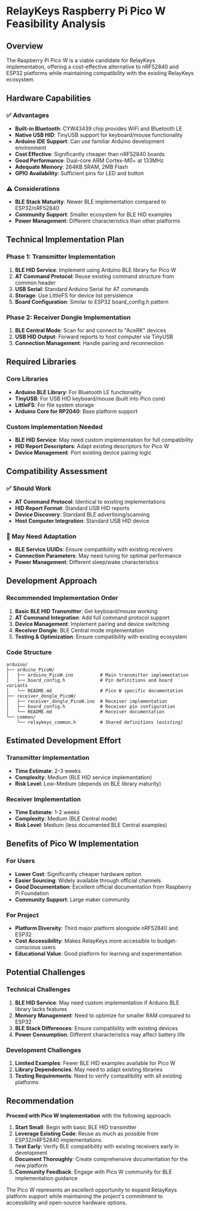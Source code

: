 # RelayKeys Raspberry Pi Pico W Feasibility Analysis

## Overview

The Raspberry Pi Pico W is a viable candidate for RelayKeys implementation, offering a cost-effective alternative to nRF52840 and ESP32 platforms while maintaining compatibility with the existing RelayKeys ecosystem.

## Hardware Capabilities

### ✅ Advantages
- **Built-in Bluetooth**: CYW43439 chip provides WiFi and Bluetooth LE
- **Native USB HID**: TinyUSB support for keyboard/mouse functionality
- **Arduino IDE Support**: Can use familiar Arduino development environment
- **Cost Effective**: Significantly cheaper than nRF52840 boards
- **Good Performance**: Dual-core ARM Cortex-M0+ at 133MHz
- **Adequate Memory**: 264KB SRAM, 2MB Flash
- **GPIO Availability**: Sufficient pins for LED and button

### ⚠️ Considerations
- **BLE Stack Maturity**: Newer BLE implementation compared to ESP32/nRF52840
- **Community Support**: Smaller ecosystem for BLE HID examples
- **Power Management**: Different characteristics than other platforms

## Technical Implementation Plan

### Phase 1: Transmitter Implementation
1. **BLE HID Service**: Implement using Arduino BLE library for Pico W
2. **AT Command Protocol**: Reuse existing command structure from common header
3. **USB Serial**: Standard Arduino Serial for AT commands
4. **Storage**: Use LittleFS for device list persistence
5. **Board Configuration**: Similar to ESP32 board_config.h pattern

### Phase 2: Receiver Dongle Implementation
1. **BLE Central Mode**: Scan for and connect to "AceRK" devices
2. **USB HID Output**: Forward reports to host computer via TinyUSB
3. **Connection Management**: Handle pairing and reconnection

## Required Libraries

### Core Libraries
- **Arduino BLE Library**: For Bluetooth LE functionality
- **TinyUSB**: For USB HID keyboard/mouse (built into Pico core)
- **LittleFS**: For file system storage
- **Arduino Core for RP2040**: Base platform support

### Custom Implementation Needed
- **BLE HID Service**: May need custom implementation for full compatibility
- **HID Report Descriptors**: Adapt existing descriptors for Pico W
- **Device Management**: Port existing device pairing logic

## Compatibility Assessment

### ✅ Should Work
- **AT Command Protocol**: Identical to existing implementations
- **HID Report Format**: Standard USB HID reports
- **Device Discovery**: Standard BLE advertising/scanning
- **Host Computer Integration**: Standard USB HID device

### 🔧 May Need Adaptation
- **BLE Service UUIDs**: Ensure compatibility with existing receivers
- **Connection Parameters**: May need tuning for optimal performance
- **Power Management**: Different sleep/wake characteristics

## Development Approach

### Recommended Implementation Order
1. **Basic BLE HID Transmitter**: Get keyboard/mouse working
2. **AT Command Integration**: Add full command protocol support
3. **Device Management**: Implement pairing and device switching
4. **Receiver Dongle**: BLE Central mode implementation
5. **Testing & Optimization**: Ensure compatibility with existing ecosystem

### Code Structure
```
arduino/
├── arduino_PicoW/
│   ├── arduino_PicoW.ino          # Main transmitter implementation
│   ├── board_config.h             # Pin definitions and board variants
│   └── README.md                  # Pico W specific documentation
├── receiver_dongle_PicoW/
│   ├── receiver_dongle_PicoW.ino  # Receiver implementation
│   ├── board_config.h             # Receiver pin configuration
│   └── README.md                  # Receiver documentation
└── common/
    └── relaykeys_common.h         # Shared definitions (existing)
```

## Estimated Development Effort

### Transmitter Implementation
- **Time Estimate**: 2-3 weeks
- **Complexity**: Medium (BLE HID service implementation)
- **Risk Level**: Low-Medium (depends on BLE library maturity)

### Receiver Implementation  
- **Time Estimate**: 1-2 weeks
- **Complexity**: Medium (BLE Central mode)
- **Risk Level**: Medium (less documented BLE Central examples)

## Benefits of Pico W Implementation

### For Users
- **Lower Cost**: Significantly cheaper hardware option
- **Easier Sourcing**: Widely available through official channels
- **Good Documentation**: Excellent official documentation from Raspberry Pi Foundation
- **Community Support**: Large maker community

### For Project
- **Platform Diversity**: Third major platform alongside nRF52840 and ESP32
- **Cost Accessibility**: Makes RelayKeys more accessible to budget-conscious users
- **Educational Value**: Good platform for learning and experimentation

## Potential Challenges

### Technical Challenges
1. **BLE HID Service**: May need custom implementation if Arduino BLE library lacks features
2. **Memory Management**: Need to optimize for smaller RAM compared to ESP32
3. **BLE Stack Differences**: Ensure compatibility with existing devices
4. **Power Consumption**: Different characteristics may affect battery life

### Development Challenges
1. **Limited Examples**: Fewer BLE HID examples available for Pico W
2. **Library Dependencies**: May need to adapt existing libraries
3. **Testing Requirements**: Need to verify compatibility with all existing platforms

## Recommendation

**Proceed with Pico W implementation** with the following approach:

1. **Start Small**: Begin with basic BLE HID transmitter
2. **Leverage Existing Code**: Reuse as much as possible from ESP32/nRF52840 implementations
3. **Test Early**: Verify BLE compatibility with existing receivers early in development
4. **Document Thoroughly**: Create comprehensive documentation for the new platform
5. **Community Feedback**: Engage with Pico W community for BLE implementation guidance

The Pico W represents an excellent opportunity to expand RelayKeys platform support while maintaining the project's commitment to accessibility and open-source hardware options.
